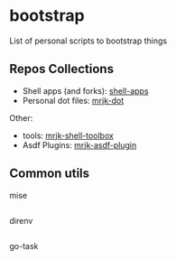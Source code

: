 # bootstrap
List of personal scripts to bootstrap things


## Repos Collections

* Shell apps (and forks): [shell-apps](https://github.com/topics/mrjk-shell-toolbox)
* Personal dot files: [mrjk-dot](https://github.com/topics/mrjk-shell-toolbox)

Other:
*  tools: [mrjk-shell-toolbox](https://github.com/topics/mrjk-shell-toolbox)
* Asdf Plugins: [mrjk-asdf-plugin](https://github.com/topics/mrjk-shell-toolbox)

## Common utils

mise
```
```

direnv
```
```

go-task
```
```
